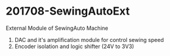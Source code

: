 # 201708-SewingAutoExt
External Module of SewingAuto Machine

1. DAC and it's amplification module for control sewing speed
2. Encoder isolation and logic shifter (24V to 3V3)
